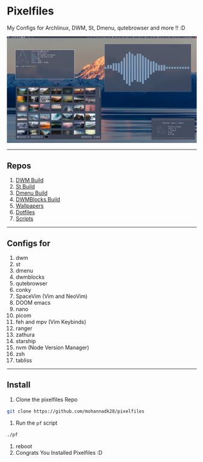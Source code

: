 # Pixelfiles

My Configs for Archlinux, DWM, St, Dmenu, qutebrowser and more !! :D

![alt a Preview of a Desktop Runing Pixelfiles Configs](./prev.png "a Preview of a Desktop Runing Pixelfiles Configs")

---

## Repos
1. [DWM Build](https://github.com/mohannadk28/dwm-pixelfiles)
2. [St Build](https://github.com/mohannadk28/st-pixelfiles)
3. [Dmenu Build](https://github.com/mohannadk28/dmenu-pixelfiles)
4. [DWMBlocks Build](https://github.com/mohannadk28/dwmblocks-pixelfiles)
5. [Wallpapers](https://github.com/mohannadk28/wallpapers-pixelfiles)
6. [Dotfiles](https://github.com/mohannadk28/dotfiles-pixelfiles)
7. [Scripts](https://github.com/mohannadk28/scripts-pixelfiles)

---

## Configs for
1. dwm
2. st
3. dmenu
4. dwmblocks
5. qutebrowser
6. conky
7. SpaceVim (Vim and NeoVim)
8. DOOM emacs
9. nano
10. picom
11. feh and mpv (Vim Keybinds)
12. ranger
13. zathura
14. starship
15. nvm (Node Version Manager)
16. zsh
17. tabliss

---

## Install
1. Clone the pixelfiles Repo
```sh
git clone https://github.com/mohannadk28/pixelfiles
```
1. Run the `pf` script
```sh
./pf
```
1. reboot
2. Congrats You Installed Pixelfiles :D
